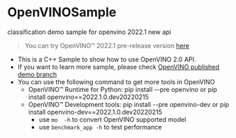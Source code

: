 # OpenVINOSample
classification demo sample for openvino 2022.1 new api

>You can try OpenVINO™ 2022.1 pre-release version [here](https://github.com/openvinotoolkit/openvino/releases/tag/2022.1.0.dev20220215)

* This is a C++ Sample to show how to use OpenVINO 2.0 API.
* If you want to learn more sample, please check [OpenVINO published demo branch]([https://github.com/openvinotoolkit/open_model_zoo/tree/master/demos)
* You can use the following command to get more tools in OpenVINO
  - OpenVINO™ Runtime for Python: pip install --pre openvino or pip install openvino==2022.1.0.dev20220215
  - OpenVINO™ Development tools: pip install --pre openvino-dev or pip install openvino-dev==2022.1.0.dev20220215
    - use `mo  -h` to convert OpenVINO supported model
    - use `benchmark_app -h` to test performance

